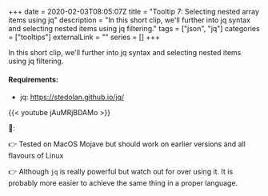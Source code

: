 +++ 
date = 2020-02-03T08:05:07Z
title = "Tooltip 7: Selecting nested array items using jq"
description = "In this short clip, we'll further into jq syntax and selecting nested items using jq filtering."
tags = ["json", "jq"]
categories = ["tooltips"]
externalLink = ""
series = []
+++

In this short clip, we'll further into jq syntax and selecting nested items using jq filtering.

#### Requirements:

* jq: https://stedolan.github.io/jq/

{{< youtube jAuMRjBDAMo >}}

📝:

👉 Tested on MacOS Mojave but should work on earlier versions and all flavours of Linux

👉 Although `jq` is really powerful but watch out for over using it. It is probably more easier to achieve the same thing in a proper language.

